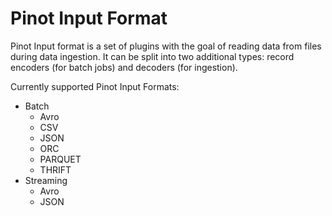 # Pinot Input Format

Pinot Input format is a set of plugins with the goal of reading data from files during data ingestion. It can be split into two additional types: record encoders \(for batch jobs\) and decoders \(for ingestion\).  

Currently supported Pinot Input Formats:

* Batch
  * Avro
  * CSV
  * JSON
  * ORC
  * PARQUET
  * THRIFT
* Streaming
  * Avro
  * JSON



